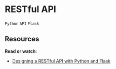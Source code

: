 # RESTful API
``Python`` ``API`` ``Flask``

## Resources

**Read or watch**:
- [Designing a RESTful API with Python and Flask](https://blog.miguelgrinberg.com/post/designing-a-restful-api-with-python-and-flask)
